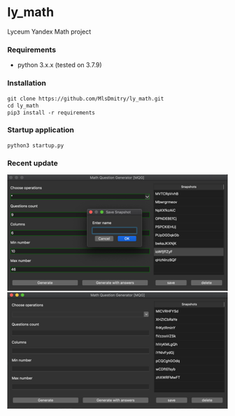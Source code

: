 # ly_math
Lyceum Yandex Math project
### Requirements

* python 3.x.x (tested on 3.7.9)

### Installation
```
git clone https://github.com/MlsDmitry/ly_math.git
cd ly_math
pip3 install -r requirements
```
### Startup application
```
python3 startup.py
```

### Recent update

![](/git_resources/save_dialog.png?raw=true)
![](/git_resources/main_window.png?raw=true)
